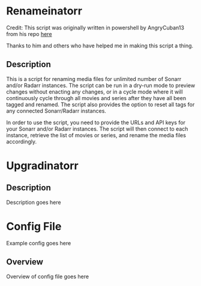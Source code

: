 # Renameinatorr

Credit: This script was originally written in powershell by AngryCuban13 from his repo [here](https://github.com/angrycuban13/Just-A-Bunch-Of-Starr-Scripts)

Thanks to him and others who have helped me in making this script a thing.

## Description

This is a script for renaming media files for unlimited number of Sonarr and/or Radarr instances. The script can be run in a dry-run mode to preview changes without enacting any changes, or in a cycle mode where it will continuously cycle through all movies and series after they have all been tagged and renamed. The script also provides the option to reset all tags for any connected Sonarr/Radarr instances.

In order to use the script, you need to provide the URLs and API keys for your Sonarr and/or Radarr instances. The script will then connect to each instance, retrieve the list of movies or series, and rename the media files accordingly.

# Upgradinatorr

## Description

Description goes here
# Config File
Example config goes here
## Overview
Overview of config file goes here
